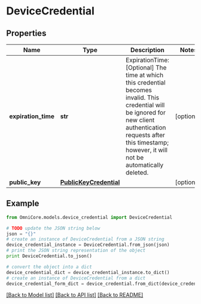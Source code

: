 # DeviceCredential


## Properties
Name | Type | Description | Notes
------------ | ------------- | ------------- | -------------
**expiration_time** | **str** | ExpirationTime: [Optional] The time at which this credential becomes invalid. This credential will be ignored for new client authentication requests after this timestamp; however, it will not be automatically deleted. | [optional] 
**public_key** | [**PublicKeyCredential**](PublicKeyCredential.md) |  | [optional] 

## Example

```python
from OmniCore.models.device_credential import DeviceCredential

# TODO update the JSON string below
json = "{}"
# create an instance of DeviceCredential from a JSON string
device_credential_instance = DeviceCredential.from_json(json)
# print the JSON string representation of the object
print DeviceCredential.to_json()

# convert the object into a dict
device_credential_dict = device_credential_instance.to_dict()
# create an instance of DeviceCredential from a dict
device_credential_form_dict = device_credential.from_dict(device_credential_dict)
```
[[Back to Model list]](../README.md#documentation-for-models) [[Back to API list]](../README.md#documentation-for-api-endpoints) [[Back to README]](../README.md)



